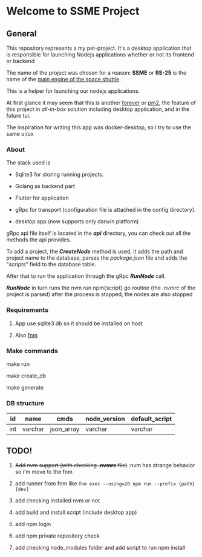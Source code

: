 
#  Welcome to SSME Project

  

##  General

This repository represents a my pet-project. It's a desktop application that is responsible for launching Nodejs applications whether or not its frontend or backend

The name of the project was chosen for a reason: **SSME** or **RS-25** is the name of the [main engine of the space shuttle](https://en.wikipedia.org/wiki/RS-25).

This is a helper for launching our nodejs applications.

At first glance it may seem that this is another [forever](https://github.com/foreversd/forever) or [pm2](https://pm2.keymetrics.io/), the feature of this project in *all-in-box* solution including desktop application, and in the future tui.

The inspiration for writing this app was docker-desktop, so I try to use the same ui/ux

  

###  About

The stack used is

- Sqlite3 for storing running projects.
- Golang as backend part
- Flutter for application

- gRpc for transport (configuration file is attached in the config directory).

- desktop app (now supports only darwin platform)

  

gRpc api file itself is located in the ***api*** directory, you can check out all the methods the api provides.

  

To add a project, the ***CreateNode*** method is used, it adds the path and project name to the database, parses the *package.json* file and adds the "*scripts*" field to the database table.

After that to run the application through the gRpc ***RunNode*** call.

  

***RunNode*** in turn runs the nvm run npm{script} go routine (the *.nvmrc* of the project is parsed) after the process is stopped, the nodes are also stopped

  
  
  

###  Requirements

  

1. App use sqlite3 db so it should be installed on host

2. Also [fnm](https://github.com/Schniz/fnm)

  

###  Make commands

make run

make create_db

make generate

  

###  DB structure

| id  |  name |     cmds   | node_version | default_script|
|-----|-------|------------|--------------|---------------|
| int |varchar| json_array |   varchar    |    varchar    |

  

##  TODO!

1. ~~Add nvm support (with checking **.nvmrc** file)~~ :nvm has strange behavior so i'm move to the fnm
3. add runner from fnm like `fnm exec --using=20 npm run --prefix {path} {dev}`

4. add checking installed nvm or not

5. add build and install script (include desktop app)

6. add npm login

7. add npm private repository check

8. add checking node_modules folder and add script to run npm install